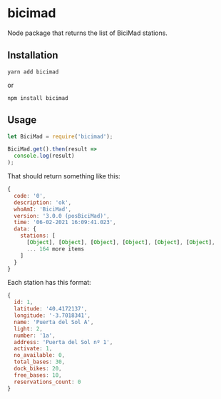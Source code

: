bicimad
=========

Node package that returns the list of BiciMad stations.

## Installation

  `yarn add bicimad`

  or

  `npm install bicimad`

## Usage

```javascript
let BiciMad = require('bicimad');

BiciMad.get().then(result =>
  console.log(result)
);

```

That should return something like this:

```javascript
{
  code: '0',
  description: 'ok',
  whoAmI: 'BiciMad',
  version: '3.0.0 (posBiciMad)',
  time: '06-02-2021 16:09:41.023',
  data: {
    stations: [
      [Object], [Object], [Object], [Object], [Object], [Object],
      ... 164 more items
    ]
  }
}
```

Each station has this format: 

```javascript
{
  id: 1,
  latitude: '40.4172137',
  longitude: '-3.7018341',
  name: 'Puerta del Sol A',
  light: 2,
  number: '1a',
  address: 'Puerta del Sol nº 1',
  activate: 1,
  no_available: 0,
  total_bases: 30,
  dock_bikes: 20,
  free_bases: 10,
  reservations_count: 0
}
```
